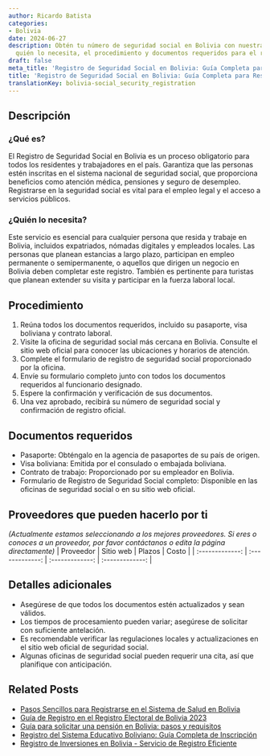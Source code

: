 ```yaml
---
author: Ricardo Batista
categories:
- Bolivia
date: 2024-06-27
description: Obtén tu número de seguridad social en Bolivia con nuestra guía. Descubre
  quién lo necesita, el procedimiento y documentos requeridos para el registro.
draft: false
meta_title: 'Registro de Seguridad Social en Bolivia: Guía Completa para Residentes'
title: 'Registro de Seguridad Social en Bolivia: Guía Completa para Residentes'
translationKey: bolivia-social_security_registration
---
```



## Descripción
### ¿Qué es?
El Registro de Seguridad Social en Bolivia es un proceso obligatorio para todos los residentes y trabajadores en el país. Garantiza que las personas estén inscritas en el sistema nacional de seguridad social, que proporciona beneficios como atención médica, pensiones y seguro de desempleo. Registrarse en la seguridad social es vital para el empleo legal y el acceso a servicios públicos.

### ¿Quién lo necesita?
Este servicio es esencial para cualquier persona que resida y trabaje en Bolivia, incluidos expatriados, nómadas digitales y empleados locales. Las personas que planean estancias a largo plazo, participan en empleo permanente o semipermanente, o aquellos que dirigen un negocio en Bolivia deben completar este registro. También es pertinente para turistas que planean extender su visita y participar en la fuerza laboral local.

## Procedimiento

1. Reúna todos los documentos requeridos, incluido su pasaporte, visa boliviana y contrato laboral.
2. Visite la oficina de seguridad social más cercana en Bolivia. Consulte el sitio web oficial para conocer las ubicaciones y horarios de atención.
3. Complete el formulario de registro de seguridad social proporcionado por la oficina.
4. Envíe su formulario completo junto con todos los documentos requeridos al funcionario designado.
5. Espere la confirmación y verificación de sus documentos.
6. Una vez aprobado, recibirá su número de seguridad social y confirmación de registro oficial.

## Documentos requeridos

- Pasaporte: Obténgalo en la agencia de pasaportes de su país de origen.
- Visa boliviana: Emitida por el consulado o embajada boliviana.
- Contrato de trabajo: Proporcionado por su empleador en Bolivia.
- Formulario de Registro de Seguridad Social completo: Disponible en las oficinas de seguridad social o en su sitio web oficial.

## Proveedores que pueden hacerlo por ti
_(Actualmente estamos seleccionando a los mejores proveedores. Si eres o conoces a un proveedor, por favor contáctanos o edita la página directamente)_
| Proveedor        |     Sitio web     |     Plazos    |       Costo      |
| :-------------: | :-------------: |  :-------------: | :-------------: |

## Detalles adicionales

- Asegúrese de que todos los documentos estén actualizados y sean válidos.
- Los tiempos de procesamiento pueden variar; asegúrese de solicitar con suficiente antelación.
- Es recomendable verificar las regulaciones locales y actualizaciones en el sitio web oficial de seguridad social.
- Algunas oficinas de seguridad social pueden requerir una cita, así que planifique con anticipación.


## Related Posts

- [Pasos Sencillos para Registrarse en el Sistema de Salud en Bolivia](https://tramitit.com/es/guides/bolivia/inscripción_en_el_sistema_de_salud/)
- [Guía de Registro en el Registro Electoral de Bolivia 2023](https://tramitit.com/es/guides/bolivia/inscripción_en_el_registro_electoral/)
- [Guía para solicitar una pensión en Bolivia: pasos y requisitos](https://tramitit.com/es/guides/bolivia/solicitud_de_pensión/)
- [Registro del Sistema Educativo Boliviano: Guía Completa de Inscripción](https://tramitit.com/es/guides/bolivia/inscripción_al_sistema_educativo/)
- [Registro de Inversiones en Bolivia - Servicio de Registro Eficiente](https://tramitit.com/es/guides/bolivia/inscripción_al_registro_de_inversiones/)